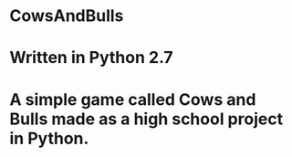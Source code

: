# CowsAndBulls
# Written in Python 2.7
# A simple game called Cows and Bulls made as a high school project in Python.
